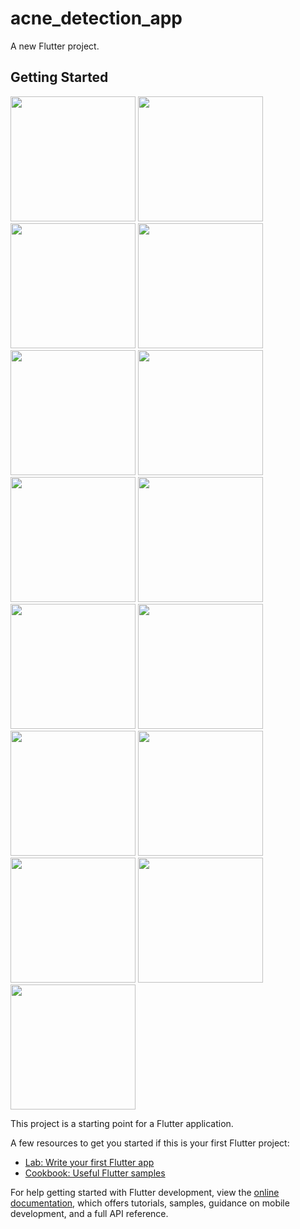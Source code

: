 # acne_detection_app

A new Flutter project.

## Getting Started
<p float="left">
  <img src="https://github.com/muqeet-abbasi/AI-Acne-Detection-App/blob/main/images/WhatsApp%20Image%202025-06-17%20at%2000.50.12_b085711c.jpg" width="200"/>
  <img src="https://github.com/muqeet-abbasi/AI-Acne-Detection-App/blob/main/images/WhatsApp%20Image%202025-06-17%20at%2000.50.13_ec520d73.jpg" width="200"/>
  <img src="https://github.com/muqeet-abbasi/AI-Acne-Detection-App/blob/main/images/WhatsApp%20Image%202025-06-17%20at%2000.50.14_514d2ff4.jpg" width="200"/>
  <img src="https://github.com/muqeet-abbasi/AI-Acne-Detection-App/blob/main/images/WhatsApp%20Image%202025-06-17%20at%2000.50.14_152fba05.jpg" width="200"/>
  <img src="https://github.com/muqeet-abbasi/AI-Acne-Detection-App/blob/main/images/WhatsApp%20Image%202025-06-17%20at%2000.50.14_a679f289.jpg" width="200"/>
  <img src="https://github.com/muqeet-abbasi/AI-Acne-Detection-App/blob/main/images/WhatsApp%20Image%202025-06-17%20at%2000.50.16_c2320ee6.jpg" width="200"/>
  <img src="https://github.com/muqeet-abbasi/AI-Acne-Detection-App/blob/main/images/WhatsApp%20Image%202025-06-17%20at%2000.50.16_b9430a6a.jpg" width="200"/>
  <img src="https://github.com/muqeet-abbasi/AI-Acne-Detection-App/blob/main/images/WhatsApp%20Image%202025-06-17%20at%2000.50.16_cb350348.jpg" width="200"/>
  <img src="https://github.com/muqeet-abbasi/AI-Acne-Detection-App/blob/main/images/WhatsApp%20Image%202025-06-17%20at%2000.50.17_1e8fb18d.jpg" width="200"/>
  <img src="https://github.com/muqeet-abbasi/AI-Acne-Detection-App/blob/main/images/WhatsApp%20Image%202025-06-17%20at%2000.50.17_30d39dfe.jpg" width="200"/>
  <img src="https://github.com/muqeet-abbasi/AI-Acne-Detection-App/blob/main/images/WhatsApp%20Image%202025-06-17%20at%2000.50.18_f51cc3cf.jpg" width="200"/>
  <img src="https://github.com/muqeet-abbasi/AI-Acne-Detection-App/blob/main/images/WhatsApp%20Image%202025-06-17%20at%2000.50.18_fca2c978.jpg" width="200"/>
  <img src="https://github.com/muqeet-abbasi/AI-Acne-Detection-App/blob/main/images/WhatsApp%20Image%202025-06-17%20at%2000.50.19_0123d459.jpg" width="200"/>
  <img src="https://github.com/muqeet-abbasi/AI-Acne-Detection-App/blob/main/images/WhatsApp%20Image%202025-06-17%20at%2000.50.19_ca78982d.jpg" width="200"/>
  <img src="https://github.com/muqeet-abbasi/AI-Acne-Detection-App/blob/main/images/WhatsApp%20Image%202025-06-17%20at%2000.50.16_c2320ee6.jpg" width="200"/>
  
</p>

This project is a starting point for a Flutter application.

A few resources to get you started if this is your first Flutter project:

- [Lab: Write your first Flutter app](https://docs.flutter.dev/get-started/codelab)
- [Cookbook: Useful Flutter samples](https://docs.flutter.dev/cookbook)

For help getting started with Flutter development, view the
[online documentation](https://docs.flutter.dev/), which offers tutorials,
samples, guidance on mobile development, and a full API reference.
